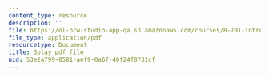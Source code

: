 ```yaml
---
content_type: resource
description: ''
file: https://ol-ocw-studio-app-qa.s3.amazonaws.com/courses/8-701-introduction-to-nuclear-and-particle-physics-fall-2020/53e2a7990581aef90a6740f24f8731cf_BCQ9h1PxW08.pdf
file_type: application/pdf
resourcetype: Document
title: 3play pdf file
uid: 53e2a799-0581-aef9-0a67-40f24f8731cf
---
```

